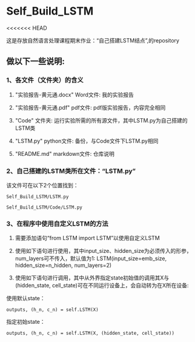 # Self_Build_LSTM

<<<<<<< HEAD

 这是存放自然语言处理课程期末作业：“自己搭建LSTM结点”,的repository
 
## **做以下一些说明:**

### 1、各文件（文件夹）的含义
1. "实验报告-黄元通.docx" Word文件: 我的实验报告

2. "实验报告-黄元通.pdf" pdf文件: pdf版实验报告，内容完全相同

3. "Code" 文件夹: 运行实验所需的所有源文件，其中LSTM.py为自己搭建的LSTM类

4. "LSTM.py" python文件: 备份，与Code文件下LSTM.py相同

5. "README.md" markdown文件: 仓库说明

### 2、自己搭建的LSTM类所在文件：“LSTM.py”
 该文件可在以下2个位置找到：

    Self_Build_LSTM/LSTM.py

    Self_Build_LSTM/Code/LSTM.py

   
### 3、在程序中使用自定义LSTM的方法

1. 需要添加语句“from LSTM import LSTM”以使用自定义LSTM

2. 使用如下语句进行使用，其中input_size、hidden_size为必须传入的形参，num_layers可不传入，默认值为1:
        LSTM(input_size=emb_size, hidden_size=n_hidden, num_layers=2)

3. 使用如下语句进行调用，其中从外界指定state初始值的调用其X与(hidden_state, cell_state)可在不同运行设备上，会自动转为在X所在设备:

 使用默认state：

    outputs, (h_n, c_n) = self.LSTM(X)

 指定初始state：

    outputs, (h_n, c_n) = self.LSTM(X, (hidden_state, cell_state))